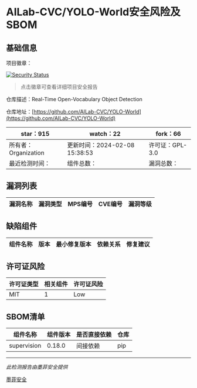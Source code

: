 # AILab-CVC/YOLO-World安全风险及SBOM

## 基础信息

项目徽章：

[![Security Status](https://www.murphysec.com/platform3/v31/badge/1755662346516983808.svg)](https://www.murphysec.com/console/report/1753498649100918784/1755662346516983808)

> 点击徽章可查看详细项目安全报告

仓库描述：Real-Time Open-Vocabulary Object Detection

仓库地址：[https://github.com/AILab-CVC/YOLO-World](https://github.com/AILab-CVC/YOLO-World)

| star：915 | watch：22 | fork：66 |
| ----------- | -------------- | ------------ |
| 所有者：Organization | 更新时间：2024-02-08 15:38:53 | 许可证：GPL-3.0 |
| 最近检测时间： | 组件总数： | 漏洞总数： |




## 漏洞列表

| 漏洞名称 | 漏洞类型 | MPS编号 | CVE编号 | 漏洞等级 |
| ------- | ------ | ------- | ------ | ----- |





## 缺陷组件

| 组件名称 | 版本 | 最小修复版本 | 依赖关系 | 修复建议 |
| -------- | ---- | ------------ | -------- | -------- |





## 许可证风险

| 许可证类型 | 相关组件 | 许可证风险 |
| ---------- | -------- | ---------- |
|MIT|1|Low|




## SBOM清单

| 组件名称 | 组件版本 | 是否直接依赖 | 仓库 |
| -------- | -------- | ------------ | ---- |
|supervision|0.18.0|间接依赖|pip|


------

*此检测报告由墨菲安全提供*

[墨菲安全](www.murphysec.com)